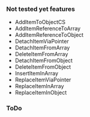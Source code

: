 ### Not tested yet features
- AddItemToObjectCS
- AddItemReferenceToArray
- AddItemReferenceToObject
- DetachItemViaPointer
- DetachItemFromArray
- DeleteItemFromArray
- DetachItemFromObject
- DeleteItemFromObject
- InsertItemInArray
- ReplaceItemViaPointer
- ReplaceItemInArray
- ReplaceItemInObject

### ToDo
